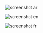 
![screenshot ar](https://github.com/user-attachments/assets/fe823309-8fcc-4658-9923-f38b0bd6d946)

![screenshot en](https://github.com/user-attachments/assets/e3cbc1b3-3cbf-4a89-8dce-9e076d130726)

![screenshot fr](https://github.com/user-attachments/assets/12cd21b0-0b2c-40d7-afe2-7f56387d633d)
